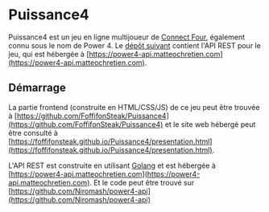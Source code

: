 # Puissance4

Puissance4 est un jeu en ligne multijoueur de [Connect Four](https://fr.wikipedia.org/wiki/Puissance_4), également connu sous le nom de Power 4. 
Le [dépôt suivant](https://github.com/Niromash/power4-api) contient l'API REST pour le jeu, qui est hébergée à [https://power4-api.matteochretien.com](https://power4-api.matteochretien.com).

## Démarrage

La partie frontend (construite en HTML/CSS/JS) de ce jeu peut être trouvée à [https://github.com/FoffifonSteak/Puissance4](https://github.com/FoffifonSteak/Puissance4) et le site web hébergé peut être consulté à [https://foffifonsteak.github.io/Puissance4/presentation.html](https://foffifonsteak.github.io/Puissance4/presentation.html).

L'API REST est construite en utilisant [Golang](https://golang.org/) et est hébergée à [https://power4-api.matteochretien.com](https://power4-api.matteochretien.com).
Et le code peut être trouvé sur [https://github.com/Niromash/power4-api](https://github.com/Niromash/power4-api)
